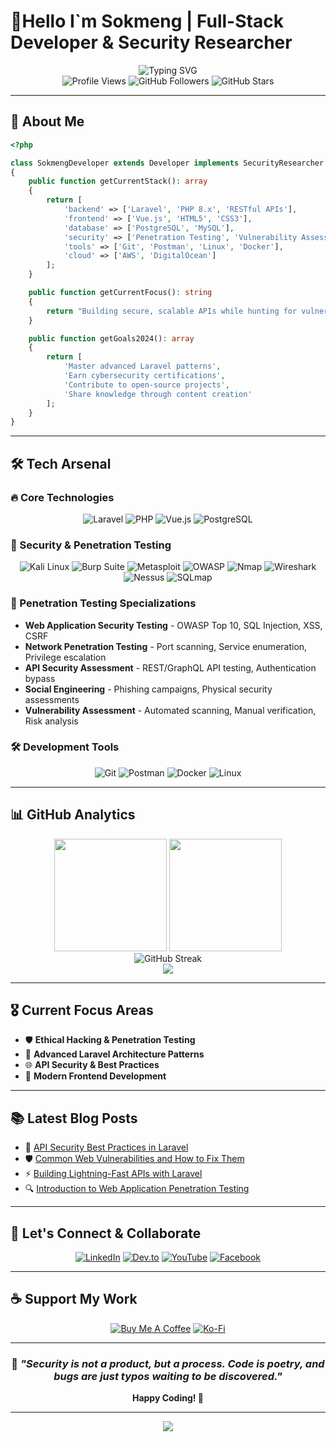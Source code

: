 # 🙏Hello I`m Sokmeng | Full-Stack Developer & Security Researcher

<div align="center">
  <img src="https://readme-typing-svg.herokuapp.com?font=Fira+Code&size=22&duration=3000&pause=1000&color=00F5FF&center=true&vCenter=true&width=600&lines=Laravel+API+Specialist;Cybersecurity+%26+Pentesting+Expert;Full-Stack+Web+Developer;Always+Learning%2C+Always+Building" alt="Typing SVG" />
</div>

<div align="center">
  <img src="https://komarev.com/ghpvc/?username=heangsokmeng&color=blueviolet&style=flat-square&label=Profile+Views" alt="Profile Views" />
  <img src="https://img.shields.io/github/followers/heangsokmeng?label=Followers&style=flat-square&color=blue" alt="GitHub Followers" />
  <img src="https://img.shields.io/github/stars/heangsokmeng?label=Stars&style=flat-square&color=yellow" alt="GitHub Stars" />
</div>

---

## 🎯 About Me

```php
<?php

class SokmengDeveloper extends Developer implements SecurityResearcher
{
    public function getCurrentStack(): array
    {
        return [
            'backend' => ['Laravel', 'PHP 8.x', 'RESTful APIs'],
            'frontend' => ['Vue.js', 'HTML5', 'CSS3'],
            'database' => ['PostgreSQL', 'MySQL'],
            'security' => ['Penetration Testing', 'Vulnerability Assessment'],
            'tools' => ['Git', 'Postman', 'Linux', 'Docker'],
            'cloud' => ['AWS', 'DigitalOcean']
        ];
    }

    public function getCurrentFocus(): string
    {
        return "Building secure, scalable APIs while hunting for vulnerabilities";
    }

    public function getGoals2024(): array
    {
        return [
            'Master advanced Laravel patterns',
            'Earn cybersecurity certifications',
            'Contribute to open-source projects',
            'Share knowledge through content creation'
        ];
    }
}
```

---

## 🛠️ Tech Arsenal

### 🔥 Core Technologies
<div align="center">

![Laravel](https://img.shields.io/badge/Laravel-FF2D20?style=for-the-badge&logo=laravel&logoColor=white)
![PHP](https://img.shields.io/badge/PHP-777BB4?style=for-the-badge&logo=php&logoColor=white)
![Vue.js](https://img.shields.io/badge/Vue.js-35495E?style=for-the-badge&logo=vuedotjs&logoColor=4FC08D)
![PostgreSQL](https://img.shields.io/badge/PostgreSQL-316192?style=for-the-badge&logo=postgresql&logoColor=white)

</div>

### 🔐 Security & Penetration Testing
<div align="center">

![Kali Linux](https://img.shields.io/badge/Kali_Linux-557C94?style=for-the-badge&logo=kali-linux&logoColor=white)
![Burp Suite](https://img.shields.io/badge/Burp_Suite-FF6633?style=for-the-badge&logo=burpsuite&logoColor=white)
![Metasploit](https://img.shields.io/badge/Metasploit-2596CD?style=for-the-badge&logo=metasploit&logoColor=white)
![OWASP](https://img.shields.io/badge/OWASP-000000?style=for-the-badge&logo=owasp&logoColor=white)
![Nmap](https://img.shields.io/badge/Nmap-4682B4?style=for-the-badge&logo=nmap&logoColor=white)
![Wireshark](https://img.shields.io/badge/Wireshark-1679A7?style=for-the-badge&logo=wireshark&logoColor=white)
![Nessus](https://img.shields.io/badge/Nessus-00C176?style=for-the-badge&logo=tenable&logoColor=white)
![SQLmap](https://img.shields.io/badge/SQLmap-CC2927?style=for-the-badge&logo=mysql&logoColor=white)

</div>

### 🎯 Penetration Testing Specializations
- **Web Application Security Testing** - OWASP Top 10, SQL Injection, XSS, CSRF
- **Network Penetration Testing** - Port scanning, Service enumeration, Privilege escalation
- **API Security Assessment** - REST/GraphQL API testing, Authentication bypass
- **Social Engineering** - Phishing campaigns, Physical security assessments
- **Vulnerability Assessment** - Automated scanning, Manual verification, Risk analysis

### 🛠️ Development Tools
<div align="center">

![Git](https://img.shields.io/badge/Git-F05032?style=for-the-badge&logo=git&logoColor=white)
![Postman](https://img.shields.io/badge/Postman-FF6C37?style=for-the-badge&logo=postman&logoColor=white)
![Docker](https://img.shields.io/badge/Docker-2496ED?style=for-the-badge&logo=docker&logoColor=white)
![Linux](https://img.shields.io/badge/Linux-FCC624?style=for-the-badge&logo=linux&logoColor=black)

</div>

---

## 📊 GitHub Analytics

<div align="center">
  <img height="180em" src="https://github-readme-stats.vercel.app/api?username=heangsokmeng&show_icons=true&theme=radical&include_all_commits=true&count_private=true"/>
  <img height="180em" src="https://github-readme-stats.vercel.app/api/top-langs/?username=heangsokmeng&layout=compact&langs_count=8&theme=radical"/>
</div>

<div align="center">
  <img src="https://github-readme-streak-stats.herokuapp.com/?user=heangsokmeng&theme=radical" alt="GitHub Streak" />
</div>

<div align="center">
  <img src="https://github-readme-activity-graph.vercel.app/graph?username=heangsokmeng&theme=redical&hide_border=true" />
</div>

---

## 🎖️ Current Focus Areas
- 🛡️ **Ethical Hacking & Penetration Testing**
- 🔧 **Advanced Laravel Architecture Patterns**  
- 🌐 **API Security & Best Practices**
- 📱 **Modern Frontend Development**

---

## 📚 Latest Blog Posts

<!-- BLOG-POST-LIST:START -->
- 🔐 [API Security Best Practices in Laravel](https://dev.to/heangsokmeng)
- 🛡️ [Common Web Vulnerabilities and How to Fix Them](https://dev.to/heangsokmeng)
- ⚡ [Building Lightning-Fast APIs with Laravel](https://dev.to/heangsokmeng)
- 🔍 [Introduction to Web Application Penetration Testing](https://dev.to/heangsokmeng)
<!-- BLOG-POST-LIST:END -->

---

## 🤝 Let's Connect & Collaborate

<div align="center">

[![LinkedIn](https://img.shields.io/badge/LinkedIn-0077B5?style=for-the-badge&logo=linkedin&logoColor=white)](https://linkedin.com/in/heang-sokmeng-2b13a7266)
[![Dev.to](https://img.shields.io/badge/dev.to-0A0A0A?style=for-the-badge&logo=devdotto&logoColor=white)](https://dev.to/heangsokmeng)
[![YouTube](https://img.shields.io/badge/YouTube-FF0000?style=for-the-badge&logo=youtube&logoColor=white)](https://www.youtube.com/c/@codebrewkh)
[![Facebook](https://img.shields.io/badge/Facebook-1877F2?style=for-the-badge&logo=facebook&logoColor=white)](https://fb.com/heangsokmeng168)

</div>

---

## ☕ Support My Work

<div align="center">

[![Buy Me A Coffee](https://img.shields.io/badge/Buy%20Me%20A%20Coffee-FFDD00?style=for-the-badge&logo=buy-me-a-coffee&logoColor=black)](https://www.buymeacoffee.com/heangsokmeng)
[![Ko-Fi](https://img.shields.io/badge/Ko--fi-F16061?style=for-the-badge&logo=ko-fi&logoColor=white)](https://ko-fi.com/heangsokmeng)

</div>

---

<div align="center">
  
### 💭 *"Security is not a product, but a process. Code is poetry, and bugs are just typos waiting to be discovered."*

**Happy Coding! 🚀**

</div>

---

<div align="center">
  <img src="https://capsule-render.vercel.app/api?type=waving&color=gradient&height=100&section=footer&text=Thanks%20for%20visiting!&fontSize=16&fontAlignY=65&desc=Let's%20build%20something%20amazing%20together&descAlignY=51&descAlign=50" />
</div>

